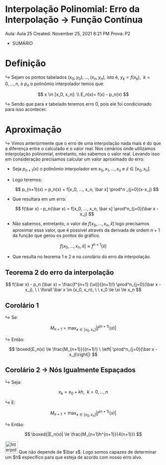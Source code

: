# Interpolação Polinomial:  Erro da Interpolação → Função Contínua

Aula: Aula 25
Created: November 25, 2021 8:21 PM
Prova: P2

- SUMÁRIO

# Definição

$\hookrightarrow$ Sejam os pontos tabelados $(x_0, y_0), ..., (x_n, y_n)$, isto é, $y_k = f(x_k),  \ \ k= 0, ..., n$, e $p_n$ o polinômio interpolador temos que:

$$
x \in [x_0, x_n]: \\
E_n(x)= f(x) - p_n(x)
$$

$\hookrightarrow$ Sendo que para $x$ tabelado teremos erro $0$, pois ele foi condicionado para isso acontecer.

# Aproximação

$\hookrightarrow$ Vimos anteriormente que o erro de uma interpolação nada mais é do que a diferença entre o calculado e o valor real. Nos cenários onde utilizamos interpolação polinomial, entretanto, não sabemos o valor real. Levando isso em consideração precisamos calcular um valor aproximado do erro:

- Seja $p_{n+1}(x)$ o polinômio interpolador em $x_0, x_1, ..., x_n$ e $\bar x \in [x_0, x_n]$.
- Logo teremos:
    
    $$
    p_{n+1}(x) = p_n(x) + f[x_0, ..., x_n, \bar x] \prod^n _{j=0}(x-x_j)
    $$
    
- Que resultara em um erro:
    
    $$
    f(\bar x) - p_n(\bar x) = f[x_0, ..., x_n, \bar x] \prod^n_{j=0}(\bar x - x_j)
    $$
    
- Não sabemos, entretanto, o valor de $f[x_0, ..., x_n, \bar x]$ logo precisamos aproximar esse valor, que é possível através da derivada de ordem $n+1$ da função que gerou os pontos do gráfico.

$$
f[x_0, ..., x_n, \bar x] \approx f^{n+1}(\bar x)
$$

- Que resulta no teorema $1$ e $2$ e no corolário do erro da interpolação.

## Teorema $2$ do erro da interpolação

$$
f(\bar x) - p_n (\bar x) = \frac{f^{n+1} (\xi)}{(n+1)!} \prod^n_{j=0}(\bar x - x_j),  \ \ \forall \bar x \in (x_0, x_n),  \ \ x_0 \le \xi \le x_n
$$

## Corolário $1$

$\hookrightarrow$ Se:

$$
M_{n+1} = \max _{x \in [x_0, x_n]} |f^{(n+1)}(x)|
$$

$\hookrightarrow$ Então:

$$
\boxed{E_n(x) \le \frac{M_{n+1}}{(n+1)!} \  \left| \prod^n_{j=0}(\bar x - x_j)\right|}
$$

## Corolário 2 → Nós Igualmente Espaçados

$\hookrightarrow$ Seja:

$$
x_k = x_0 + kh,  \ \ k=0, ..., n
$$

$\hookrightarrow$ E:

$$
M_{n+1} = \max _{x \in [x_0, x_n]} |f^{(n+1)}(x)|
$$

$\hookrightarrow$ Então:

$$
\boxed{|E_n(x)| \le \frac{M_{n+1}h^{n+1}}{4(n+1)}}
$$

<aside>
<img src="Interpolac%CC%A7a%CC%83o%20Polinomial%20Erro%20da%20Interpolac%CC%A7a%CC%83o%20%E2%86%92%20f25789981021489a9be6a4e6484e9f61/Screen_Shot_2021-09-23_at_11.49.01_PM.png" alt="Interpolac%CC%A7a%CC%83o%20Polinomial%20Erro%20da%20Interpolac%CC%A7a%CC%83o%20%E2%86%92%20f25789981021489a9be6a4e6484e9f61/Screen_Shot_2021-09-23_at_11.49.01_PM.png" width="40px" /> Que não depende de $\bar x$. Logo somos capazes de determinar um $h$ específico para que esteja de acordo com nosso erro alvo.

</aside>